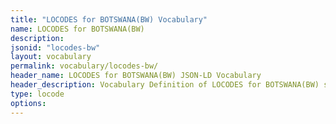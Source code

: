 ```yaml
---
title: "LOCODES for BOTSWANA(BW) Vocabulary"
name: LOCODES for BOTSWANA(BW) 
description: 
jsonid: "locodes-bw"
layout: vocabulary
permalink: vocabulary/locodes-bw/
header_name: LOCODES for BOTSWANA(BW) JSON-LD Vocabulary
header_description: Vocabulary Definition of LOCODES for BOTSWANA(BW) semantics in HTML format. JSON-LD format is available at [locodes-bw.jsonld](https://edi3.org/vocabulary/locodes-bw.jsonld)
type: locode
options:
---
```

